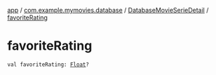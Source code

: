 [app](../../index.md) / [com.example.mymovies.database](../index.md) / [DatabaseMovieSerieDetail](index.md) / [favoriteRating](./favorite-rating.md)

# favoriteRating

`val favoriteRating: `[`Float`](https://kotlinlang.org/api/latest/jvm/stdlib/kotlin/-float/index.html)`?`